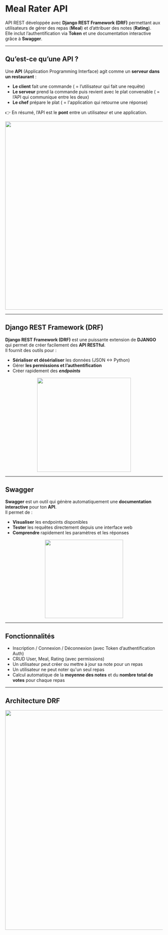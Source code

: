 # Meal Rater API

API REST développée avec **Django REST Framework (DRF)** permettant aux utilisateurs de gérer des repas (**Meal**) et d’attribuer des notes (**Rating**).  
Elle inclut l’authentification via **Token** et une documentation interactive grâce à **Swagger**.

---

## Qu’est-ce qu’une API ?  

Une **API** (Application Programming Interface) agit comme un **serveur dans un restaurant** :  

- **Le client** fait une commande ( = l’utilisateur qui fait une requête)  
- **Le serveur** prend la commande puis revient avec le plat convenable ( = l’API qui communique entre les deux) 
- **Le chef** prépare le plat ( = l'application qui retourne une réponse)   

👉 En résumé, l’API est le **pont** entre un utilisateur et une application.  

<p align="center">
  <img src="https://voyager.postman.com/illustration/diagram-what-is-an-api-postman-illustration.svg" width="600">
</p>

---

## Django REST Framework (DRF)  

**Django REST Framework (DRF)** est une puissante extension de **DJANGO** qui permet de créer facilement des **API RESTful**.  
Il fournit des outils pour :  

- **Sérialiser et désérialiser** les données (JSON <-> Python)  
- Gérer **les permissions et l’authentification**
- Créer rapidement des ***endpoints***  

<p align="center">
  <img src="https://www.django-rest-framework.org/img/logo.png" width="300">
</p>

---

## Swagger  

**Swagger** est un outil qui génère automatiquement une **documentation interactive** pour ton **API**.  
Il permet de :  

- **Visualiser** les endpoints disponibles  
- **Tester** les requêtes directement depuis une interface web  
- **Comprendre** rapidement les paramètres et les réponses  

<p align="center">
  <img src="https://miro.medium.com/v2/resize:fit:1400/1*kiRZQkovNoVCTAW4rB7oVQ.png" width="250">
</p>

---

## Fonctionnalités

- Inscription / Connexion / Déconnexion (avec Token d’authentification Auth)
- CRUD User, Meal, Rating (avec permissions)
- Un utilisateur peut créer ou mettre à jour sa note pour un repas
- Un utilisateur ne peut noter qu'un seul repas
- Calcul automatique de la **moyenne des notes** et du **nombre total de votes** pour chaque repas

---

## Architecture DRF

<p align="center">
  <img src="https://miro.medium.com/1*UTCLKbdQmnyywpPqa6aNkw.png" width="700">
</p>

